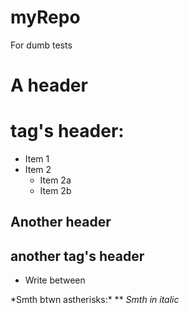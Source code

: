# myRepo
For dumb tests

# A header <h1> tag's header:
  * Item 1
  * Item 2
    * Item 2a
    * Item 2b

## Another header <h2> another tag's header
 * Write between <Diamonds>

 
 \*Smth btwn astherisks:\*
 \*<Smth btwn diamonds>\*
 _Smth in italic_
 
 
